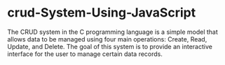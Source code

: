 # crud-System-Using-JavaScript
The CRUD system in the C programming language is a simple model that allows data to be managed using four main operations: Create, Read, Update, and Delete. The goal of this system is to provide an interactive interface for the user to manage certain data records. 
